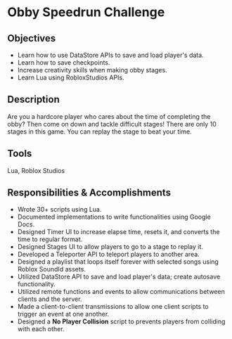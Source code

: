 # Obby Speedrun Challenge

## **Objectives**
- Learn how to use DataStore APIs to save and load player's data.
- Learn how to save checkpoints.
- Increase creativity skills when making obby stages.
- Learn Lua using RobloxStudios APIs.

## **Description**
Are you a hardcore player who cares about the time of completing the obby? Then come on down and tackle difficult stages! There are only 10 stages in this game. You can replay the stage to beat your time. 

## **Tools**
Lua, Roblox Studios

## **Responsibilities & Accomplishments**
- Wrote 30+ scripts using Lua.
- Documented implementations to write functionalities using Google Docs.
- Designed Timer UI to increase elapse time, resets it, and converts
the time to regular format.
- Designed Stages UI to allow players to go to a stage to replay it.
- Developed a Teleporter API to teleport players to another area.
- Designed a playlist that loops itself forever with selected songs using
Roblox SoundId assets.
- Utilized DataStore API to save and load player's data; create autosave functionality.
- Utilized remote functions and events to allow communications between clients and the server.
- Made a client-to-client transmissions to allow one client scripts to trigger an event at one another.
- Designed a **No Player Collision** script to prevents players from colliding with each other.